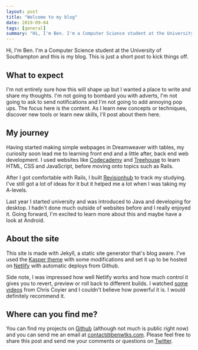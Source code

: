 ```yaml
---
layout: post
title: "Welcome to my blog"
date: 2019-09-04
tags: [general]
summary: "Hi, I'm Ben. I'm a Computer Science student at the University of Southampton and this is my blog. This is just a short post to kick things off"
---
```


Hi, I'm Ben. I'm a Computer Science student at the University of Southampton and this is my blog. This is just a short post to kick things off.

## What to expect

I'm not entirely sure how this will shape up but I wanted a place to write and share my thoughts. I'm not going to bombard you with adverts, I'm not going to ask to send notifications and I'm not going to add annoying pop ups. The focus here is the content. As I learn new concepts or techniques, discover new tools or learn new skills, I'll post about them here.

## My journey

Having started making simple webpages in Dreamweaver with tables, my curiosity soon lead me to learning front end and a little after, back end web development. I used websites like [Codecademy](https://www.codecademy.com/) and [Treehouse](https://teamtreehouse.com) to learn HTML, CSS and JavaScript, before moving onto topics such as Rails.

 After I got comfortable with Rails, I built [Revisionhub](https://www.revisionhub.uk/) to track my studying. I've still got a lot of ideas for it but it helped me a lot when I was taking my A-levels.

 Last year I started university and was introduced to Java and developing for desktop. I hadn't done much outside of websites before and I really enjoyed it. Going forward, I'm excited to learn more about this and maybe have a look at Android.

## About the site

This site is made with Jekyll, a static site generator that's blog aware. I've used the [Kasper theme](https://github.com/rosario/kasper) with some modifications and set it up to be hosted on [Netlify](https://netlify.com) with automatic deploys from Github.

Side note, I was impressed how well Netlify works and how much control it gives you to revert, preview or roll back to different builds. I watched [some](https://youtu.be/jW9cPKFSUrw) [videos](https://youtu.be/6E_odMmKP6g) from Chris Coyier and I couldn't believe how powerful it is. I would definitely recommend it.

## Where can you find me?

You can find my projects on [Github](https://github.com/benwtks) (although not much is public right now) and you can send me an email at [contact@benwtks.com](mailto:contact@benwtks.com). Please feel free to share this post and send me your comments or questions on [Twitter](https://twitter.com/benwtks).
